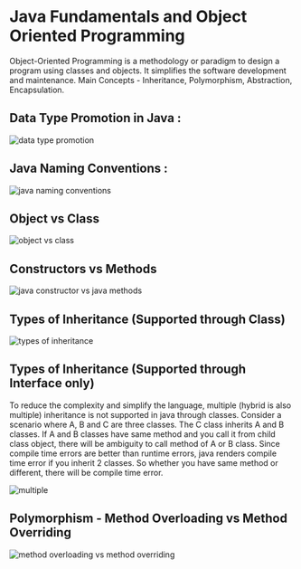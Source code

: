 # Java Fundamentals and Object Oriented Programming

Object-Oriented Programming is a methodology or paradigm to design a program using classes and objects. It simplifies the software development and maintenance. Main Concepts - Inheritance, Polymorphism, Abstraction, Encapsulation.

## Data Type Promotion in Java :

![data type promotion](https://user-images.githubusercontent.com/2780145/34226289-3f7abda6-e5ef-11e7-8c14-0d8cd997258b.png)

## Java Naming Conventions :

![java naming conventions](https://user-images.githubusercontent.com/2780145/34084497-913ac9a0-e3a7-11e7-8eb9-5a733a330ea6.png)

## Object vs Class

![object vs class](https://user-images.githubusercontent.com/2780145/34218964-c7c7420c-e5d5-11e7-9afd-b342b3562de3.png)

## Constructors vs Methods

![java constructor vs java methods](https://user-images.githubusercontent.com/2780145/34219395-0e9f367a-e5d7-11e7-8032-51c8a6e8f12d.png)

## Types of Inheritance (Supported through Class)

![types of inheritance](https://user-images.githubusercontent.com/2780145/34169728-542d8684-e50e-11e7-82a1-7b2b1d37f73a.jpg)

## Types of Inheritance (Supported through Interface only)

To reduce the complexity and simplify the language, multiple (hybrid is also multiple) inheritance is not supported in java through classes. Consider a scenario where A, B and C are three classes. The C class inherits A and B classes. If A and B classes have same method and you call it from child class object, there will be ambiguity to call method of A or B class. Since compile time errors are better than runtime errors, java renders compile time error if you inherit 2 classes. So whether you have same method or different, there will be compile time error.

![multiple](https://user-images.githubusercontent.com/2780145/34169841-c1c4ad6c-e50e-11e7-90df-fdb2f63ae9b5.jpg)

## Polymorphism - Method Overloading vs Method Overriding

![method overloading vs method overriding](https://user-images.githubusercontent.com/2780145/34219473-4b0ea5fa-e5d7-11e7-942c-12c7493b282d.png)
